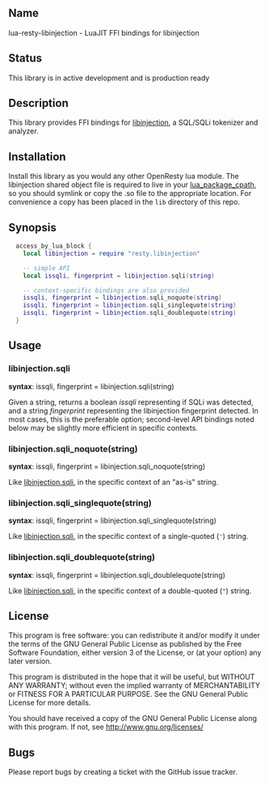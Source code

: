 ## Name

lua-resty-libinjection - LuaJIT FFI bindings for libinjection

## Status

This library is in active development and is production ready

## Description

This library provides FFI bindings for [libinjection](https://github.com/client9/libinjection/), a SQL/SQLi tokenizer and analyzer.

## Installation

Install this library as you would any other OpenResty lua module. The libinjection shared object file is required to live in your [lua_package_cpath](https://github.com/openresty/lua-nginx-module#lua_package_cpath), so you should symlink or copy the .so file to the appropriate location. For convenience a copy has been placed in the `lib` directory of this repo.

## Synopsis

```lua
  access_by_lua_block {
    local libinjection = require "resty.libinjection"

    -- simple API
    local issqli, fingerprint = libinjection.sqli(string)

    -- context-specific bindings are also provided
    issqli, fingerprint = libinjection.sqli_noquote(string)
    issqli, fingerprint = libinjection.sqli_singlequote(string)
    issqli, fingerprint = libinjection.sqli_doublequote(string)
  }
```

## Usage

### libinjection.sqli

**syntax**: issqli, fingerprint = libinjection.sqli(string)

Given a string, returns a boolean *issqli* representing if SQLi was detected, and a string *fingerprint* representing the libinjection fingerprint detected. In most cases, this is the preferable option; second-level API bindings noted below may be slightly more efficient in specific contexts.

### libinjection.sqli_noquote(string)

**syntax**: issqli, fingerprint = libinjection.sqli_noquote(string)

Like [libinjection.sqli](libinjectionsqli), in the specific context of an "as-is" string.

### libinjection.sqli_singlequote(string)

**syntax**: issqli, fingerprint = libinjection.sqli_singlequote(string)

Like [libinjection.sqli](libinjectionsqli), in the specific context of a single-quoted (`'`) string.

### libinjection.sqli_doublequote(string)

**syntax**: issqli, fingerprint = libinjection.sqli_doublelequote(string)

Like [libinjection.sqli](libinjectionsqli), in the specific context of a double-quoted (`"`) string.

## License

This program is free software: you can redistribute it and/or modify it under the terms of the GNU General Public License as published by the Free Software Foundation, either version 3 of the License, or (at your option) any later version.

This program is distributed in the hope that it will be useful, but WITHOUT ANY WARRANTY; without even the implied warranty of MERCHANTABILITY or FITNESS FOR A PARTICULAR PURPOSE. See the GNU General Public License for more details.

You should have received a copy of the GNU General Public License along with this program. If not, see http://www.gnu.org/licenses/

## Bugs

Please report bugs by creating a ticket with the GitHub issue tracker.
